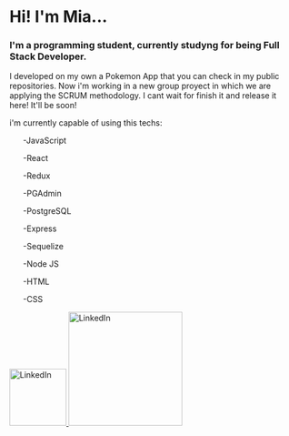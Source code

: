 
<h1> Hi! I'm Mia... </h1>

<h3> I'm a programming student, currently studyng for being Full Stack Developer. </h3>

<p> I developed on my own a Pokemon App that you can check in my public repositories. 
Now i'm working in a new group proyect in which we are applying the SCRUM methodology. 
I cant wait for finish it and release it here! It'll be soon! </p>

<p> i'm currently capable of using this techs:</p>

<ul> 
-JavaScript

  
-React

-Redux

-PGAdmin

-PostgreSQL

-Express

-Sequelize

-Node JS

-HTML

-CSS 
</ul>

<a href="https://www.linkedin.com/in/ninamiapassalia/"> 
<img src='http://pngimg.com/uploads/linkedIn/linkedIn_PNG38.png' height='100' width='100' alt='LinkedIn'/> 
</a>

<a href="https://www.asoundeffect.com/arcane-sound/?linkId=100000101008548"> 
<img src='https://www.pngmart.com/files/15/Vector-Email-Symbol-PNG-Background-Image.png' height='200' width='200' alt='LinkedIn'/> 
</a>
